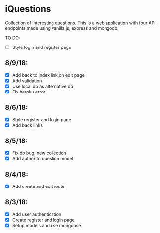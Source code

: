 # iQuestions

Collection of interesting questions.
This is a web application with four API endpoints made using vanilla js, express and mongodb.

TO DO:

- [ ] Style login and register page

## 8/9/18:

- [x] Add back to index link on edit page
- [x] Add validation
- [x] Use local db as alternative db
- [x] Fix heroku error

## 8/6/18:

- [x] Style register and login page
- [x] Add back links

## 8/5/18:

- [x] Fix db bug, new collection
- [x] Add author to question model

## 8/4/18:

- [x] Add create and edit route

## 8/3/18:

- [x] Add user authentication
- [x] Create register and login page
- [x] Setup models and use mongoose
